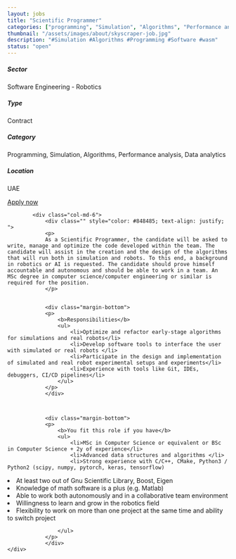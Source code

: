 ```yaml
---
layout: jobs
title: "Scientific Programmer"
categories: ["programming", "Simulation", "Algorithms", "Performance analysis"]
thumbnail: "/assets/images/about/skyscraper-job.jpg"
description: "#Simulation #Algorithms #Programming #Software #wasm"
status: "open"
---
```




<section class="section about overflow-hidden margin-bottom">
	<div class="container">
		<div class="row">
			<div class="col-lg-4" style="text-align: left;">
				<h5 class="text-color font-weight-bold mb-2">Sector</h5>
					<p>Software Engineering - Robotics</p>
				<h5 class="text-color font-weight-bold mb-2">Type</h5>
					<p>Contract</p>
				<h5 class="text-color font-weight-bold mb-2">Category</h5>
					<p>Programming, Simulation, Algorithms, Performance analysis, Data analytics</p>
				<h5 class="text-color font-weight-bold mb-2">Location</h5>
					<p>UAE</p>
					<a href="mailto:jobs@amethix.com" class="btn btn-primary text-uppercase margin-top">Apply now</a>
			</div>

			<div class="col-md-6">
				<div class="" style="color: #848485; text-align: justify; ">
				<p>
				As a Scientific Programmer, the candidate will be asked to write, manage and optimize the code developed within the team. The candidate will assist in the creation and the design of the algorithms that will run both in simulation and robots. To this end, a background in robotics or AI is requested. The candidate should prove himself accountable and autonomous and should be able to work in a team. An MSc degree in computer science/computer engineering or similar is required for the position.
				</p>


				<div class="margin-bottom">
				<p>
					<b>Responsibilities</b>
					<ul>
						<li>Optimize and refactor early-stage algorithms for simulations and real robots</li>
						<li>Develop software tools to interface the user with simulated or real robots </li>
						<li>Participate in the design and implementation of simulated and real robot experimental setups and experiments</li>
						<li>Experience with tools like Git, IDEs, debuggers, CI/CD pipelines</li>
					</ul>
				</p>
				</div>



				<div class="margin-bottom">
				<p>
					<b>You fit this role if you have</b>
					<ul>
						<li>MSc in Computer Science or equivalent or BSc in Computer Science + 2y of experience</li>
						<li>Advanced data structures and algorithms </li>
						<li>Strong experience with C/C++, CMake, Python3 / Python2 (scipy, numpy, pytorch, keras, tensorflow)
</li>
						<li>At least two out of Gnu Scientific Library, Boost, Eigen</li>
						<li>Knowledge of math software is a plus (e.g. Matlab)</li>

<li>Able to work both autonomously and in a collaborative team environment</li>
<li>Willingness to learn and grow in the robotics field</li>
<li>Flexibility to work on more than one project at the same time and ability to switch project
</li>


					</ul>
				</p>
				</div>
	</div>
</div>
